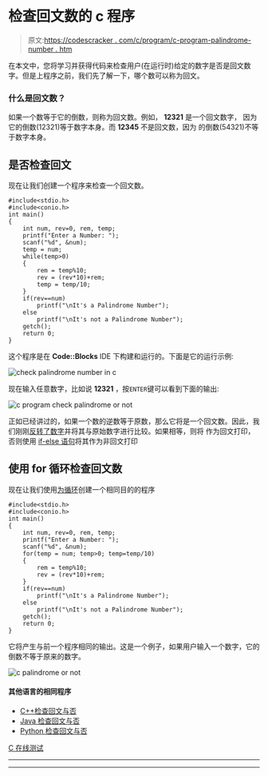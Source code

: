 # 检查回文数的 c 程序

> 原文:[https://codescracker . com/c/program/c-program-palindrome-number . htm](https://codescracker.com/c/program/c-program-palindrome-number.htm)

在本文中，您将学习并获得代码来检查用户(在运行时)给定的数字是否是回文数字。但是上程序之前，我们先了解一下，哪个数可以称为回文。

### 什么是回文数？

如果一个数等于它的倒数，则称为回文数。例如， **12321** 是一个回文数字， 因为它的倒数(12321)等于数字本身。而 **12345** 不是回文数，因为 的倒数(54321)不等于数字本身。

## 是否检查回文

现在让我们创建一个程序来检查一个回文数。

```
#include<stdio.h>
#include<conio.h>
int main()
{
    int num, rev=0, rem, temp;
    printf("Enter a Number: ");
    scanf("%d", &num);
    temp = num;
    while(temp>0)
    {
        rem = temp%10;
        rev = (rev*10)+rem;
        temp = temp/10;
    }
    if(rev==num)
        printf("\nIt's a Palindrome Number");
    else
        printf("\nIt's not a Palindrome Number");
    getch();
    return 0;
}
```

这个程序是在 **Code::Blocks** IDE 下构建和运行的。下面是它的运行示例:

![check palindrome number in c](../Images/ee247ee967d20c5dbd1e8d265c1a1a88.png)

现在输入任意数字，比如说 **12321** ，按`ENTER`键可以看到下面的输出:

![c program check palindrome or not](../Images/0072d782bb23d7738b1ea287b66ca15f.png)

正如已经讲过的，如果一个数的逆数等于原数，那么它将是一个回文数。因此，我们刚刚[反转了数字](/c/program/c-program-reverse-numbers.htm)并将其与原始数字进行比较。如果相等，则将 作为回文打印，否则使用 [if-else 语句](/c/c-if-statement.htm)将其作为非回文打印

## 使用 for 循环检查回文数

现在让我们使用[为循环](/c/c-for-loop.htm)创建一个相同目的的程序

```
#include<stdio.h>
#include<conio.h>
int main()
{
    int num, rev=0, rem, temp;
    printf("Enter a Number: ");
    scanf("%d", &num);
    for(temp = num; temp>0; temp=temp/10)
    {
        rem = temp%10;
        rev = (rev*10)+rem;
    }
    if(rev==num)
        printf("\nIt's a Palindrome Number");
    else
        printf("\nIt's not a Palindrome Number");
    getch();
    return 0;
}
```

它将产生与前一个程序相同的输出。这是一个例子，如果用户输入一个数字，它的倒数不等于原来的数字。

![c palindrome or not](../Images/444e12c924ab4bb8cd4879247fc2f740.png)

#### 其他语言的相同程序

*   [C++检查回文与否](/cpp/program/cpp-program-palindrome-number.htm)
*   [Java 检查回文与否](/java/program/java-program-check-palindrome.htm)
*   [Python 检查回文与否](/python/program/python-program-check-palindrome.htm)

[C 在线测试](/exam/showtest.php?subid=2)

* * *

* * *